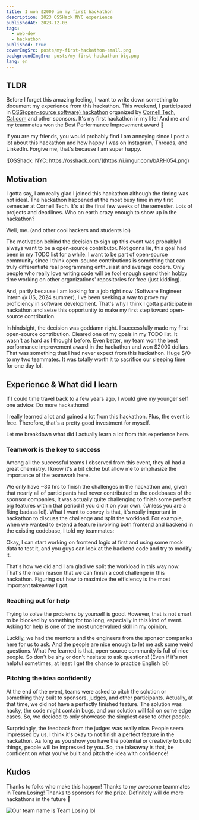 ```yaml
---
title: I won $2000 in my first hackathon
description: 2023 OSSHack NYC experience
publishedAt: 2023-12-03
tags:
  - web-dev
  - hackathon
published: true
coverImgSrc: posts/my-first-hackathon-small.png
backgroundImgSrc: posts/my-first-hackathon-big.png
lang: en
---
```


## TLDR

Before I forget this amazing feeling, I want to write down something to document my experience from this hackathon. This weekend, I participated in [OSS(open-source software) hackathon](https://osshack.com/) organized by [Cornell Tech](https://tech.cornell.edu/), [Cal.com](https://cal.com/) and other sponsors. It's my first hackathon in my life! And me and my teammates won the Best Performance Improvement award 🎊

If you are my friends, you would probably find I am annoying since I post a lot about this hackathon and how happy I was on Instagram, Threads, and LinkedIn. Forgive me, that's because I am super happy.

![OSShack: NYC: https://osshack.com/](https://i.imgur.com/bARH054.png)

## Motivation

I gotta say, I am really glad I joined this hackathon although the timing was not ideal. The hackathon happened at the most busy time in my first semester at Cornell Tech. It's at the final few weeks of the semester. Lots of projects and deadlines. Who on earth crazy enough to show up in the hackathon?

Well, me. (and other cool hackers and students lol)

The motivation behind the decision to sign up this event was probably I always want to be a open-source contributor. Not gonna lie, this goal had been in my TODO list for a while. I want to be part of open-source community since I think open-source contributions is something that can truly differentiate real programming enthusiast and average coders. Only people who really love writing code will be fool enough spend their hobby time working on other organizations' repositories for free (just kidding).

And, partly because I am looking for a job right now (Software Engineer Intern @ US, 2024 summer), I've been seeking a way to prove my proficiency in software development. That's why I think I gotta participate in hackathon and seize this opportunity to make my first step toward open-source contribution.

In hindsight, the decision was goddamn right. I successfully made my first open-source contribution. Cleared one of my goals in my TODO list. It wasn't as hard as I thought before. Even better, my team won the best performance improvement award in the hackathon and won $2000 dollars. That was something that I had never expect from this hackathon. Huge S/O to my two teammates. It was totally worth it to sacrifice our sleeping time for one day lol.

## Experience & What did I learn

If I could time travel back to a few years ago, I would give my younger self one advice: Do more hackathons!

I really learned a lot and gained a lot from this hackathon. Plus, the event is free. Therefore, that's a pretty good investment for myself.

Let me breakdown what did I actually learn a lot from this experience here.

### Teamwork is the key to success

Among all the successful teams I observed from this event, they all had a great chemistry. I know it's a bit cliche but allow me to emphasize the importance of the teamwork here.

We only have ~30 hrs to finish the challenges in the hackathon and, given that nearly all of participants had never contributed to the codebases of the sponsor companies, it was actually quite challenging to finish some perfect big features within that period if you did it on your own. (Unless you are a fking badass lol). What I want to convey is that, it's really important in hackathon to discuss the challenge and split the workload. For example, when we wanted to extend a feature involving both frontend and backend in the existing codebase, I told my teammates:

Okay, I can start working on frontend logic at first and using some mock data to test it, and you guys can look at the backend code and try to modify it.

That's how we did and I am glad we split the workload in this way now. That's the main reason that we can finish a cool challenge in this hackathon. Figuring out how to maximize the efficiency is the most important takeaway I got.

### Reaching out for help

Trying to solve the problems by yourself is good. However, that is not smart to be blocked by something for too long, especially in this kind of event. Asking for help is one of the most undervalued skill in my opinion.

Luckily, we had the mentors and the engineers from the sponsor companies here for us to ask. And the people are nice enough to let me ask some weird questions. What I've learned is that, open-source community is full of nice people. So don't be shy or don't hesitate to ask questions! (Even if it's not helpful sometimes, at least I get the chance to practice English lol)

### Pitching the idea confidently

At the end of the event, teams were asked to pitch the solution or something they built to sponsors, judges, and other participants. Actually, at that time, we did not have a perfectly finished feature. The solution was hacky, the code might contain bugs, and our solution will fail on some edge cases. So, we decided to only showcase the simplest case to other people.

Surprisingly, the feedback from the judges was really nice. People seem impressed by us. I think it's okay to not finish a perfect feature in the hackathon. As long as you show you have the potential or creativity to build things, people will be impressed by you. So, the takeaway is that, be confident on what you've built and pitch the idea with confidence!

## Kudos

Thanks to folks who make this happen! Thanks to my awesome teammates in Team Losing! Thanks to sponsors for the prize. Definitely will do more hackathons in the future 🤑

![Our team name is Team Losing lol](https://i.imgur.com/PvVwa53.jpg)
